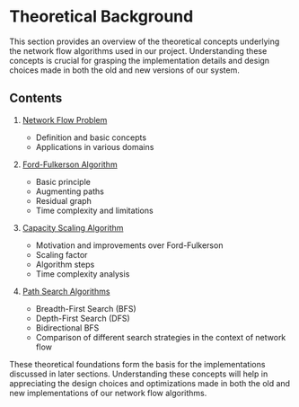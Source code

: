 # Theoretical Background

This section provides an overview of the theoretical concepts underlying the network flow algorithms used in our project. Understanding these concepts is crucial for grasping the implementation details and design choices made in both the old and new versions of our system.

## Contents

1. [Network Flow Problem](./network-flow-problem.md)
   - Definition and basic concepts
   - Applications in various domains

2. [Ford-Fulkerson Algorithm](./ford-fulkerson-algorithm.md)
   - Basic principle
   - Augmenting paths
   - Residual graph
   - Time complexity and limitations

3. [Capacity Scaling Algorithm](./capacity-scaling-algorithm.md)
   - Motivation and improvements over Ford-Fulkerson
   - Scaling factor
   - Algorithm steps
   - Time complexity analysis

4. [Path Search Algorithms](./path-search-algorithms.md)
   - Breadth-First Search (BFS)
   - Depth-First Search (DFS)
   - Bidirectional BFS
   - Comparison of different search strategies in the context of network flow

These theoretical foundations form the basis for the implementations discussed in later sections. Understanding these concepts will help in appreciating the design choices and optimizations made in both the old and new implementations of our network flow algorithms.